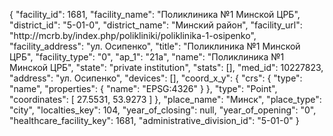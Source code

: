 {
    "facility_id": 1681,
    "facility_name": "Поликлиника №1 Минской ЦРБ",
    "district_id": "5-01-0",
    "district_name": "Минский район",
    "facility_url": "http:\/\/mcrb.by\/index.php\/polikliniki\/poliklinika-1-osipenko",
    "facility_address": "ул. Осипенко",
    "title": "Поликлиника №1 Минской ЦРБ",
    "facility_type": "0",
    "ap_1": "21а",
    "name": "Поликлиника №1 Минской ЦРБ",
    "state": "private institution",
    "stats": [],
    "med_id": 10227823,
    "address": "ул. Осипенко",
    "devices": [],
    "coord_x_y": {
        "crs": {
            "type": "name",
            "properties": {
                "name": "EPSG:4326"
            }
        },
        "type": "Point",
        "coordinates": [
            27.5531,
            53.9273
        ]
    },
    "place_name": "Минск",
    "place_type": "city",
    "localties_key": 104,
    "year_of_closing": null,
    "year_of_opening": "0",
    "healthcare_facility_key": 1681,
    "administrative_division_id": "5-01-0"
}